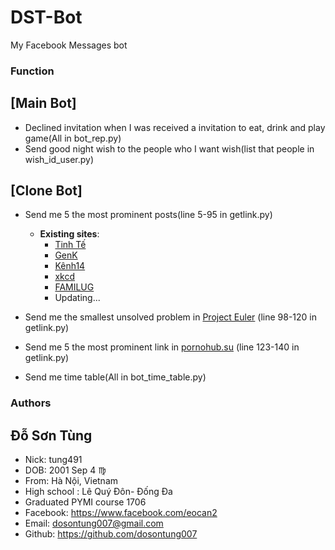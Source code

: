 # DST-Bot
My Facebook Messages bot

### Function

## [Main Bot]
* Declined invitation when I was received a invitation to eat, drink and play game(All in bot_rep.py)
* Send good night wish to the people who I want wish(list that people in wish_id_user.py)

## [Clone Bot]
* Send me 5 the most prominent posts(line 5-95 in getlink.py)
  + **Existing sites**:
    - [Tinh Tế](https://tinhte.vn/)
    - [GenK](http://genk.vn/)
    - [Kênh14](http://kenh14.vn/)
    - [xkcd](https://xkcd.com/)
    - [FAMILUG](http://www.familug.org/)
    - Updating...

* Send me the smallest unsolved problem in [Project Euler](https://projecteuler.net/) (line 98-120 in getlink.py)

* Send me 5 the most prominent link in [pornohub.su](https://pornohub.su/) (line 123-140 in getlink.py)

* Send me time table(All in bot_time_table.py)


### Authors
 ## Đỗ Sơn Tùng
   * Nick: tung491
   * DOB: 2001 Sep 4 :virgo: 
   * From: Hà Nội, Vietnam
   * High school : Lê Quý Đôn- Đống Đa
   * Graduated PYMI course 1706
   * Facebook: https://www.facebook.com/eocan2
   * Email: dosontung007@gmail.com
   * Github: https://github.com/dosontung007

